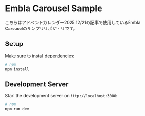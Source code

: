 # Embla Carousel Sample

こちらはアドベントカレンダー2025 12/21の記事で使用しているEmbla Carouselのサンプリリポジトリです。


## Setup

Make sure to install dependencies:

```bash
# npm
npm install
```

## Development Server

Start the development server on `http://localhost:3000`:

```bash
# npm
npm run dev
```
